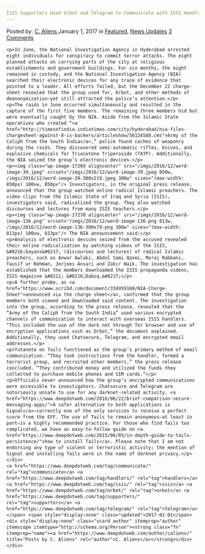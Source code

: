 ```yaml
---
ISIS Supporters Used Orbot and Telegram to Communicate with ISIS Handlers
---
```

<article class="post-listing post-17263 post type-post status-publish format-standard has-post-thumbnail hentry  tag-communicate tag-handlers tag-isis tag-orbot tag-supporters tag-telegram">
    <div class="post-inner">
        <span>Posted by: <a href="https://www.deepdotweb.com/author/caliens/" title="">C. Aliens </a></span>
    <span>January 1, 2017</span>
    <span>in <a href="https://www.deepdotweb.com/category/deepdot-news/" rel="category tag">Featured</a>, <a href="https://www.deepdotweb.com/category/news-updates/" rel="category tag">News Updates</a></span>
    <span><a href="https://www.deepdotweb.com/2017/01/01/isis-supporters-used-orbot-telegram-communicate-isis-handlers/#comments">3 Comments</a></span>
    </p>
    <div class="clear"></div>
    
    <p>In June, the National Investigation Agency in Hyderabad arrested eight individuals for conspiracy to commit terror attacks. The eight planned attacks on carrying parts of the city at religious establishments and government buildings. For six months, the eight remained in custody, and the National Investigation Agency (NIA) searched their electronic devices for any trace of evidence that pointed to a leader. All efforts failed, but the December 22 charge-sheet revealed that the group used Tor, Orbot, and other methods of deanonymization—yet still attracted the police’s attention.</p>
    <p>The raids in June occurred simultaneously and resulted in the capture of the first five members. The remaining three members hid but were eventually caught by the NIA. Aside from the Islamic State operatives who created “<a href="http://timesofindia.indiatimes.com/city/hyderabad/nia-files-chargesheet-against-8-is-backers/articleshow/56134588.cms">Army of the Caliph from the South India</a>,” police found caches of weaponry during the raids. They discovered semi-automatic rifles, knives, and explosive chemicals for Triacetone Triperoxide (TATP). Additionally, the NIA seized the group’s electronic devices.</p>
    <p><img class="wp-image-17269 aligncenter" src="/imgs/2016/12/word-image-39.jpeg" srcset="/imgs/2016/12/word-image-39.jpeg 850w, /imgs/2016/12/word-image-39-300x219.jpeg 300w" sizes="(max-width: 850px) 100vw, 850px"/> Investigators, in the original press release, announced that the group watched online radical Islamic preachers. The video clips from the Islamic State of Iraq and Syria (ISIS), investigators said, radicalized the group. They also watched discourses and lectures from many ISIS teachers.</p>
    <p><img class="wp-image-17270 aligncenter" src="/imgs/2016/12/word-image-136.png" srcset="/imgs/2016/12/word-image-136.png 813w, /imgs/2016/12/word-image-136-300x79.png 300w" sizes="(max-width: 813px) 100vw, 813px"/> The NIA announcement said:</p>
    <p>Analysis of electronic devices seized from the accused revealed their online radicalization by watching videos of the ISIS, &#8216;bayans&#8217; (discourses and lectures) of radical Islamic preachers, such as Anwar Awlaki, Abdul Sami Qasmi, Meraj Rabbani, Tausif ur Rehman, Jerjees Ansari and Zakir Naik. The investigation has established that the members downloaded the ISIS propaganda videos, ISIS magazine &#8211; &#8216;Dabiq.&#8217;</p>
    <p>A further probe, as <a href="https://www.scribd.com/document/334959160/NIA-Charge-Sheet">announced via the charge sheet</a>, confirmed that the group members both viewed and downloaded said content. The investigation into the group, according to the press release, revealed that the “Army of the Caliph from the South India” used various encrypted channels of communication to interact with overseas ISIS handlers. “This included the use of the dark net through Tor browser and use of encryption applications such as Orbot,” the document explained. Additionally, they used Chatsecure, Telegram, and encrypted email addresses.</p>
    <p>Tutanota on Tails functioned as the group’s primary method of email communication. “They took instructions from the handler, formed a terrorist group, and recruited other members,” the press release concluded. “They contributed money and utilized the funds they collected to purchase mobile phones and SIM cards.”</p>
    <p>Officials never announced how the group’s encrypted communications were accessible to investigators. Chatsecure and Telegram are notoriously unsafe to use for any darknet-related activity. <a href="https://www.deepdotweb.com/2016/06/22/brief-comparison-secure-messaging-apps/">A safer alternative to both applications is Signal</a>—currently one of the only services to receive a perfect score from the EFF. The use of Tails to remain anonymous—at least in part—is a highly recommended practice. For those who find Tails too complicated, we have an easy-to-follow guide on <a href="https://www.deepdotweb.com/2015/06/05/in-depth-guide-to-tails-persistence/">how to install Tails</a>. Please note that I am not endorsing any type of violent or terroristic activity; the mention of Signal and installing Tails were in the name of darknet privacy.</p>
    </div>
    <a href="https://www.deepdotweb.com/tag/communicate/" rel="tag">communicate</a> <a href="https://www.deepdotweb.com/tag/handlers/" rel="tag">handlers</a> <a href="https://www.deepdotweb.com/tag/isis/" rel="tag">isis</a> <a href="https://www.deepdotweb.com/tag/orbot/" rel="tag">orbot</a> <a href="https://www.deepdotweb.com/tag/supporters/" rel="tag">supporters</a> <a href="https://www.deepdotweb.com/tag/telegram/" rel="tag">telegram</a></span> <span style="display:none" class="updated">2017-01-01</span>
    <div style="display:none" class="vcard author" itemprop="author" itemscope itemtype="http://schema.org/Person"><strong class="fn" itemprop="name"><a href="https://www.deepdotweb.com/author/caliens/" title="Posts by C. Aliens" rel="author">C. Aliens</a></strong></div>
    </div>
</article>

